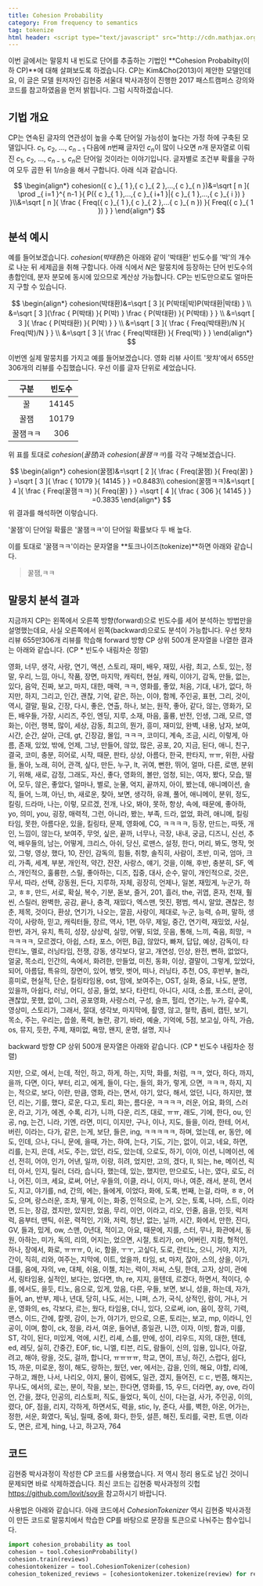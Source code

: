 ```yaml
---
title: Cohesion Probability
category: From frequency to semantics
tag: tokenize
html header: <script type="text/javascript" src="http://cdn.mathjax.org/mathjax/latest/MathJax.js?config=TeX-AMS_SVG"></script>
---
```


이번 글에서는 말뭉치 내 빈도로 단어를 추출하는 기법인 **Cohesion Probabilty(이하 CP)**에 대해 살펴보도록 하겠습니다. CP는 Kim&Cho(2013)이 제안한 모델인데요, 이 글은 모델 원저자인 김현중 서울대 박사과정이 진행한 2017 패스트캠퍼스 강의와 코드를 참고하였음을 먼저 밝힙니다. 그럼 시작하겠습니다.



## 기법 개요

CP는 연속된 글자의 연관성이 높을 수록 단어일 가능성이 높다는 가정 하에 구축된 모델입니다. $c_1$, $c_2$, ..., $c_{n-1}$ 다음에 $n$번째 글자인 $c_n$이 많이 나오면 $n$개 문자열로 이뤄진 $c_1$, $c_2$, ..., $c_{n-1}$, $c_n$은 단어일 것이라는 이야기입니다. 글자별로 조건부 확률을 구하여 모두 곱한 뒤 $1/n$승을 해서 구합니다. 아래 식과 같습니다.



$$
\begin{align*}
cohesion({ c }_{ 1 },{ c }_{ 2 },...,{ c }_{ n })&=\sqrt [ n ]{ \prod _{ i=1 }^{ n-1 }{ P({ c }_{ 1 },...,{ c }_{ i+1 }|{ c }_{ 1 },...,{ c }_{ i }) }  }\\&=\sqrt [ n ]{ \frac { Freq({ c }_{ 1 },{ c }_{ 2 },...{ c }_{ n }) }{ Freq({ c }_{ 1 }) }  } 
\end{align*}
$$


## 분석 예시

예를 들어보겠습니다. $cohesion(박태환)$은 아래와 같이 '박태환' 빈도수를 '박'의 개수로 나눈 뒤 세제곱을 취해 구합니다. 아래 식에서 $N$은 말뭉치에 등장하는 단어 빈도수의 총합인데, 분자 분모에 동시에 있으므로 계산상 가능합니다. CP는 빈도만으로도 얼마든지 구할 수 있습니다.


$$
\begin{align*}
cohesion(박태환)&=\sqrt [ 3 ]{ P(박태|박)P(박태환|박태) } \\ &=\sqrt [ 3 ]{\frac { P(박태) }{ P(박) } \frac { P(박태환) }{ P(박태) }  } \\ &=\sqrt [ 3 ]{ \frac { P(박태환) }{ P(박) }  } \\ &=\sqrt [ 3 ]{ \frac { Freq(박태환)/N }{ Freq(박)/N }  } \\ &=\sqrt [ 3 ]{ \frac { Freq(박태환) }{ Freq(박) }  }
\end{align*}
$$

이번엔 실제 말뭉치를 가지고 예를 들어보겠습니다. 영화 리뷰 사이트 '왓챠'에서 655만306개의 리뷰를 수집했습니다. 우선 이를 글자 단위로 세었습니다. 



|  구분  |  빈도수  |
| :--: | :---: |
|  꿀   | 14145 |
|  꿀잼  | 10179 |
| 꿀잼ㅋㅋ |  306  |



위 표를 토대로 $cohesion(꿀잼)$과 $cohesion(꿀잼ㅋㅋ)$를 각각 구해보겠습니다.


$$
\begin{align*}
cohesion(꿀잼)&=\sqrt [ 2 ]{ \frac { Freq(꿀잼) }{ Freq(꿀) }  } =\sqrt [ 3 ]{ \frac { 10179 }{ 14145 }  } =0.8483\\ cohesion(꿀잼ㅋㅋ)&=\sqrt [ 4 ]{ \frac { Freq(꿀잼ㅋㅋ) }{ Freq(꿀) }  } =\sqrt [ 4 ]{ \frac { 306 }{ 14145 }  } =0.3835
\end{align*}
$$
위 결과를 해석하면 이렇습니다. 



<p class="message">'꿀잼'이 단어일 확률은 '꿀잼ㅋㅋ'이 단어일 확률보다 두 배 높다.</p>



이를 토대로 '꿀잼ㅋㅋ'이라는 문자열을 **토크나이즈(tokenize)**하면 아래와 같습니다.



> 꿀잼,ㅋㅋ





## 말뭉치 분석 결과

지금까지 CP는 왼쪽에서 오른쪽 방향(forward)으로 빈도수를 세어 분석하는 방법만을 설명했는데요, 사실 오른쪽에서 왼쪽(backward)으로도 분석이 가능합니다. 우선 왓챠 리뷰 655만306개 리뷰를 학습해 forward 방향 CP 상위 500개 문자열을 나열한 결과는 아래와 같습니다. (CP * 빈도수 내림차순 정렬)

<p class="message">

영화, 너무, 생각, 사랑, 연기, 액션, 스토리, 재미, 배우, 재밌, 사람, 최고, 스토, 있는, 정말, 우리, 느낌, 아니, 작품, 장면, 마지막, 캐릭터, 현실, 캐릭, 이야기, 감독, 만들, 없는, 있다, 음악, 진짜, 보고, 마지, 대한, 매력, ㅋㅋ, 영화를, 좋았, 처음, 기대, 내가, 없다, 하지만, 하지, 그리고, 인간, 괜찮, 기억, 같은, 하는, 이야, 함께, 주인공, 표현, 그리, 것이, 역시, 결말, 필요, 긴장, 다시, 좋은, 연출, 하나, 보는, 원작, 좋아, 같다, 않는, 영화가, 모든, 배우들, 가장, 시리즈, 주인, 엔딩, 지루, 소재, 마음, 훌륭, 반전, 인생, 그래, 모르, 영화는, 이런, 행복, 많이, 세상, 감동, 최고의, 뭔가, 흥미, 재미있, 완벽, 내용, 남자, 보여, 시간, 순간, 살아, 근데, gt, 긴장감, 몰입, ㅋㅋㅋ, 코미디, 계속, 조금, 시리, 이렇게, 아름, 존재, 있었, 밖에, 언제, 그냥, 만들어, 않았, 많은, 공포, 20, 지금, 된다, 애니, 친구, 결국, 코미, 충분, 히어로, 시작, 때문, 판타, 상상, 아름다, 한국, 판타지, ㅠㅠ, 위한, 사람들, 돌아, 노래, 히어, 관객, 싶다, 만든, 누구, lt, 귀여, 뻔한, 뛰어, 얼마, 다른, 로맨, 분위기, 위해, 새로, 감정, 그래도, 자신, 좋다, 영화의, 볼만, 엄청, 되는, 여자, 봤다, 모습, 떨어, 모두, 않은, 좋았다, 얼마나, 별로, 눈물, 억지, 끝까지, 아이, 봤는데, 애니메이션, 솔직, 들어, 느껴, 아닌, th, 새로운, 찾아, 보면, 생각하, 유쾌, 풀어, 애니메이, 분위, 정도, 킬링, 드라마, 나는, 이렇, 모르겠, 전개, 나오, 봐야, 못하, 항상, 속에, 때문에, 좋아하, yo, 의미, you, 굉장, 매력적, 그런, 아니라, 봤는, 부족, 드라, 없었, 화려, 애니메, 킬링타임, 못한, 아름다운, 있을, 킬링타, 문제, 영화에, CG, ㅋㅋㅋㅋ, 등장, 만드는, 따뜻, 개인, 느낌이, 않는다, 보여주, 무엇, 싶은, 끝까, 너무나, 극장, 내내, 궁금, 디즈니, 신선, 추억, 배우들의, 남는, 어떻게, 크리스, 아쉬, 당신, 로맨스, 설정, 한다, 머리, 봐도, 명작, 멋있, 그렇, 영상, 했다, 10, 잔인, 감독의, 힘들, 취향, 솔직히, 사람이, 초반, 미국, 엄마, 크리, 가족, 세계, 부분, 개인적, 약간, 잔잔, 사랑스, 얘기, 것을, 이해, 후반, 충분히, SF, 엑스, 개인적으, 훌륭한, 스릴, 좋아하는, 디즈, 집중, 대사, 순수, 말이, 개인적으로, 것은, 무서, 따라, 선택, 강동원, 든다, 지루하, 자체, 굉장히, 언제나, 일본, 재밌게, 누군가, 하고, ㅎㅎ, 만드, 서로, 확실, 복수, 기분, 돋보, 즐거, 201, 흘러, the, 귀엽, 혼자, 천재, 훨씬, 스릴러, 완벽한, 공감, 끝나, 충격, 재밌다, 엑스맨, 멋진, 평범, 섹시, 알았, 괜찮은, 청춘, 제목, 것이다, 환상, 연기가, 나오는, 깔끔, 사랑이, 제대로, 누군, 능력, 슈퍼, 말하, 생각이, 사랑하, 믿고, 캐릭터들, 장르, 역사, 1편, 아무, 제일, 중간, 연기력, 재밌었, 사실, 한번, 과거, 유치, 특히, 성장, 상상력, 실망, 어떻, 되었, 웃음, 통해, 느끼, 죽음, 희망, ㅋㅋㅋㅋㅋ, 모르겠다, 아쉽, 스타, 포스, 어떤, B급, 않았다, 빠져, 답답, 예상, 감독이, 타란티노, 멜로, 러닝타임, 전쟁, 강동, 생각보다, 알고, 개연성, 인상, 완전, 뻔하, 없었다, 얼굴, 목소리, 인간의, 속에서, 화려한, 만들었, 미친, 동화, 이상, 결말이, 그렇게, 있었다, 되어, 아름답, 특유의, 장면이, 있어, 병맛, 벗어, 떠나, 러닝타, 추천, OS, 후반부, 놀라, 흥미로, 현실적, 단순, 킬링타임용, ost, 맘에, 보여주는, OST, 실화, 중요, 나도, 분명, 있을까, 아쉽다, 러닝, 어디, 성공, 들었, 보다, 타란티, 아니다, 시대, 소름, 포스터, 굳이, 괜찮았, 못했, 없이, 그러, 공포영화, 사랑스러, 구성, 슬프, 헐리, 연기는, 누가, 갈수록, 영상미, 스토리가, 그래서, 절대, 생각보, 마지막에, 촬영, 않고, 철학, 좀비, 캡틴, 보기, 목소, 주는, 우리는, 씁쓸, 폭력, 놀란, 광기, 바라, 예술, 기억에, 5점, 보고싶, 아직, 가슴, os, 뮤지, 듯한, 주제, 재미없, 욕망, 왠지, 운명, 설명, 지나

</p>

backward 방향 CP 상위 500개 문자열은 아래와 같습니다. (CP * 빈도수 내림차순 정렬)

<p class="message">

지만, 으로, 에서, 는데, 적인, 하고, 하게, 하는, 지막, 화를, 처럼, ㅋㅋ, 었다, 하다, 까지, 을까, 다면, 이다, 부터, 리고, 에게, 들이, 다는, 들의, 화가, 렇게, 으면, ㅋㅋㅋ, 하지, 지는, 적으로, 보다, 이란, 만큼, 영화, 라는, 면서, 야기, 았다, 해서, 었던, 니다, 하지만, 했던, 리는, 기를, 했다, 로운, 다고, 토리, 화는, 름다운, ㅋㅋㅋㅋ, 러운, 어요, 화의, 스러운, 라고, 기가, 에겐, 수록, 리가, 니까, 다운, 리즈, 대로, ㅠㅠ, 래도, 기에, 한다, ou, 인공, ng, 는건, 니라, 기엔, 라면, 미디, 이지만, 구나, 이나, 지도, 들을, 이라, 한테, 어서, 버린, 이라는, 다가, 같은, 는게, 보단, 들은, ing, ㅋㅋㅋㅋㅋ, 하며, 었는데, er, 동안, 에도, 인데, 으나, 다니, 문에, 을때, 가는, 하여, 는다, 기도, 기는, 없이, 이고, 네요, 하면, 리를, 는지, 은데, 서도, 주는, 았던, 라도, 았는데, 으로도, 하기, 이야, 이션, 니메이션, 에선, 전히, 어야, 인가, 어낸, 일까, 이랑, 히려, 었지만, 고의, 겠다, ll, 되는, he, 메이션, 릭터, 아서, 인지, 릴러, 더라, 습니다, 했는데, 있는, 했지만, 만으로도, 나는, 였다, 로도, 러나, 어진, 이크, 세요, 로써, 어난, 우들의, 이클, 라니, 이지, 마나, 여준, 래서, 분히, 면서도, 지고, 야기를, nd, 간의, 에는, 들에게, 이었다, 화에, 도록, 번째, 는걸, 라마, ㅎㅎ, 어도, 으며, 랑스러운, 조차, 떻게, 이는, 화중, 인적으로, 는거, 오는, 토록, 나마, 스트, 이라면, 드는, 장감, 겠지만, 았지만, 었음, 무리, 이언, 이라고, 리오, 인줄, 음을, 인듯, 럭저럭, 음부터, 맨틱, 쉬운, 력적인, 기와, 저럭, 청난, 없는, 닐까, 시간, 화에서, 만한, 진다, GV, 들과, 밌게, ow, 스맨, 0년대, 적이고, 아요, 때문에, 지를, 스터, 무나, 화관에서, 동원, 아하는, 미가, 독의, 리의, 어지는, 었으면, 시절, 토리가, on, 어버린, 지컬, 형적인, 하나, 장에서, 화로, ㅠㅠㅠ, 0, ic, 함을, ㅜㅜ, 고싶다, 도로, 란티노, 으니, 거야, 지가, 간이, 직히, 리와, 여주는, 지막에, 이트, 었을까, 타임, st, 마저, 잖아, 스의, 상을, 이가, 대를, 음에, 자의, ve, 대체, 쉬움, 이첼, 치는, 력이, 저씨, 스팅, 한데, 고자, 상미, 관에서, 링타임용, 실적인, 보다는, 었다면, th, re, 지지, 을텐데, 르겠다, 하면서, 적이다, 수를, 에서도, 을듯, 티노, 음으로, 있게, 았음, 다른, 우들, 보면, 보니, 성을, 하는데, 자가, 들어, an, 반부, 제나, 년대, 당히, 나도, 서는, 니퍼, 스가, 국식, 상적인, 람이, 거나, 거운, 영화의, es, 각보다, 르는, 웠다, 타임용, 더니, 있다, 으로써, ion, 음이, 장히, 기력, 맨스, 이드, 간에, 칼렛, 감이, 는가, 야기가, 만으로, 으론, 토리는, 보고, mp, 이라니, 인공이, 이며, 함이, ck, 정을, 라서, 여운, 들어낸, 종일관, 니깐, 이자, 이빗, 함과, 미를, ST, 각이, 된다, 미있게, 억에, 시킨, 리셰, 스를, 만에, 성이, 리우드, 지의, 대한, 텐데, ed, 레딧, 실히, 간중간, E0F, tic, 니엘, 티븐, 리도, 람들이, 신의, 임용, 입니다, 아갈, 려고, 해야, 랑을, 것도, 걸까, 합니다, ㅠㅠㅠㅠ, 학교, 면이, 프닝, 하긴, 스럽다, 쉽다, 15, 까운, 미로운, 정이, 해도, 랑하는, 웠던, ver, 에서는, 감을, 인의, 해요, 야할, 리에, 구하고, 쾌한, 나서, 나리오, 야지, 물이, 럼에도, 일관, 겠지, 들어진, ㄷㄷ, 번쯤, 해지는, 무나도, 에서의, 로는, 분이, 작을, 보는, 한다면, 영화를, 15, 우드, 더라면, ay, ove, 라이언, 간을, 졌다, 인공의, 리스토퍼, 직도, 들었다, 독이, 신이, 다는걸, 사가, 주인공, 이의, 렸다, 0F, 점을, 리지, 각하게, 하면서도, 력을, stic, ly, 준다, 사를, 벽한, 아온, 어가는, 정한, 서운, 화였다, 독님, 릴때, 중에, 화다, 한듯, 설픈, 해진, 토리를, 국판, 트맨, 이라도, 면은, 르게, hing, 나고, 하고자, 764

</p>



## 코드

김현중 박사과정이 작성한 CP 코드를 사용했습니다. 저 역시 정리 용도로 남긴 것이니 문제되면 바로 삭제하겠습니다. 최신 코드는 김현중 박사과정의 깃헙 https://github.com/lovit/soy을 참고하시기 바랍니다. 

사용법은 아래와 같습니다. 아래 코드에서 *CohesionTokenizer* 역시 김현중 박사과정이 만든 코드로 말뭉치에서 학습한 CP를 바탕으로 문장을 토큰으로 나눠주는 함수입니다.

```Python
import cohesion_probability as tool
cohesion = tool.CohesionProbability()
cohesion.train(reviews)
cohesiontokenizer = tool.CohesionTokenizer(cohesion)
cohesion_tokenized_reviews = [cohesiontokenizer.tokenize(review) for review in reviews]
```

<br>

<script src="https://gist.github.com/ratsgo/47d7ac778b71bab04feb67b516ac571c.js"></script>